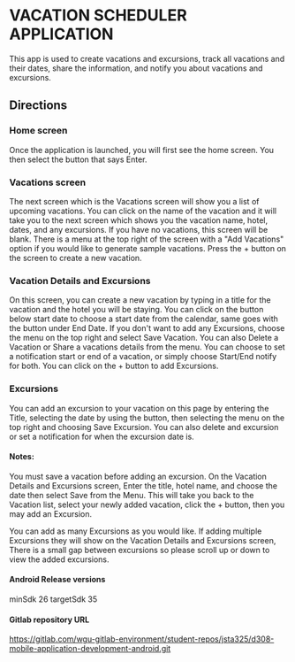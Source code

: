 # VACATION SCHEDULER APPLICATION
                               

This app is used to create vacations and excursions, track all vacations and their dates, share 
the information, and notify you about vacations and excursions.

## Directions


### Home screen
Once the application is launched, you will first see the home screen. You then select the button
that says Enter.

### Vacations screen
The next screen which is the Vacations screen will show you a list of upcoming vacations. You
can click on the name of the vacation and it will take you to the next screen which shows you
the vacation name, hotel, dates, and any excursions. If you have no vacations, this screen will
be blank. There is a menu at the top right of the screen with a "Add Vacations" option if you
would like to generate sample vacations. Press the + button on the screen to create a new vacation.



### Vacation Details and Excursions
On this screen, you can create a new vacation by typing in a title for the vacation and the
hotel you will be staying. You can click on the button below start date to choose a start date from
the calendar, same goes with the button under End Date. If you don't want to add any Excursions,
choose the menu on the top right and select Save Vacation.  You can also Delete a Vacation or Share
a vacations details from the menu. You can choose to set a notification start or end of a vacation,
or simply choose Start/End notify for both. You can click on the + button to add Excursions.


### Excursions

You can add an excursion to your vacation on this page by entering the Title, selecting the date by
using the button, then selecting the menu on the top right and choosing Save Excursion. You can also
delete and excursion or set a notification for when the excursion date is.

#### Notes: 

You must save a vacation before adding an excursion. On the Vacation Details and Excursions screen,
Enter the title, hotel name, and choose the date then select Save from the Menu. This will take you 
back to the Vacation list, select your newly added vacation, click the + button, then you may add
an Excursion.

You can add as many Excursions as you would like. If adding multiple Excursions they will show
on the Vacation Details and Excursions screen, There is a small gap between excursions so please
scroll up or down to view the added excursions.



#### Android Release versions

minSdk 26
targetSdk 35

#### Gitlab repository URL
https://gitlab.com/wgu-gitlab-environment/student-repos/jsta325/d308-mobile-application-development-android.git
